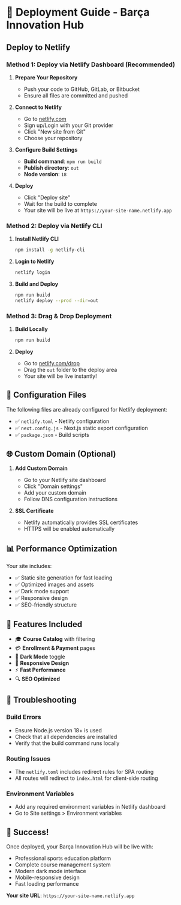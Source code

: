# 🚀 Deployment Guide - Barça Innovation Hub

## Deploy to Netlify

### Method 1: Deploy via Netlify Dashboard (Recommended)

1. **Prepare Your Repository**
   - Push your code to GitHub, GitLab, or Bitbucket
   - Ensure all files are committed and pushed

2. **Connect to Netlify**
   - Go to [netlify.com](https://netlify.com)
   - Sign up/Login with your Git provider
   - Click "New site from Git"
   - Choose your repository

3. **Configure Build Settings**
   - **Build command**: `npm run build`
   - **Publish directory**: `out`
   - **Node version**: `18`

4. **Deploy**
   - Click "Deploy site"
   - Wait for the build to complete
   - Your site will be live at `https://your-site-name.netlify.app`

### Method 2: Deploy via Netlify CLI

1. **Install Netlify CLI**
   ```bash
   npm install -g netlify-cli
   ```

2. **Login to Netlify**
   ```bash
   netlify login
   ```

3. **Build and Deploy**
   ```bash
   npm run build
   netlify deploy --prod --dir=out
   ```

### Method 3: Drag & Drop Deployment

1. **Build Locally**
   ```bash
   npm run build
   ```

2. **Deploy**
   - Go to [netlify.com/drop](https://netlify.com/drop)
   - Drag the `out` folder to the deploy area
   - Your site will be live instantly!

## 🔧 Configuration Files

The following files are already configured for Netlify deployment:

- ✅ `netlify.toml` - Netlify configuration
- ✅ `next.config.js` - Next.js static export configuration
- ✅ `package.json` - Build scripts

## 🌐 Custom Domain (Optional)

1. **Add Custom Domain**
   - Go to your Netlify site dashboard
   - Click "Domain settings"
   - Add your custom domain
   - Follow DNS configuration instructions

2. **SSL Certificate**
   - Netlify automatically provides SSL certificates
   - HTTPS will be enabled automatically

## 📊 Performance Optimization

Your site includes:
- ✅ Static site generation for fast loading
- ✅ Optimized images and assets
- ✅ Dark mode support
- ✅ Responsive design
- ✅ SEO-friendly structure

## 🎯 Features Included

- 🎓 **Course Catalog** with filtering
- 💳 **Enrollment & Payment** pages
- 🌙 **Dark Mode** toggle
- 📱 **Responsive Design**
- ⚡ **Fast Performance**
- 🔍 **SEO Optimized**

## 🚨 Troubleshooting

### Build Errors
- Ensure Node.js version 18+ is used
- Check that all dependencies are installed
- Verify that the build command runs locally

### Routing Issues
- The `netlify.toml` includes redirect rules for SPA routing
- All routes will redirect to `index.html` for client-side routing

### Environment Variables
- Add any required environment variables in Netlify dashboard
- Go to Site settings > Environment variables

## 🎉 Success!

Once deployed, your Barça Innovation Hub will be live with:
- Professional sports education platform
- Complete course management system
- Modern dark mode interface
- Mobile-responsive design
- Fast loading performance

**Your site URL**: `https://your-site-name.netlify.app`
